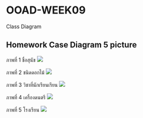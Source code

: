 # OOAD-WEEK09
Class Diagram

## Homework Case Diagram 5 picture 
ภาพที่ 1 ชื่อสุนัข 
![](http://www.plantuml.com/plantuml/img/SoWkIImgAStDuU8goIp9ILK8pimj058sINQf5OaWfer-abrCNdwQ0aIUAoK_NS6cHbTN8IynDnN8uU9oICrB0Pe00000)

ภาพที่ 2 ชนิดดอกไม้ 
![](http://www.plantuml.com/plantuml/img/9KtB3O0W3BrtYYvWN80GLW6jI5B4j1Wl3c_HoqlUFsYFqg_A01ktcz0z4qfJ0c3ATAme9UyT45toNqBSd3n6SqmPoS7DZqAefPvCk71K1Il_4m31q3vU)

ภาพที่ 3 วิชาที่นักเรียนเรียน 
![](http://www.plantuml.com/plantuml/img/HOun2iCm34LtdK9uIafhqXi4IjSkFO6njTboaUofvEvHWqkc_tX_-7_L5gJraY7ce8hlrXDnmoyWla8XYwua_CCD_grRlByulA6x7_2eNPHW6lrrY1cznoTBpRcOXh5nccCcIVrCiq4C72aRRh0I9pkr0m00)

ภาพที่ 4 เครื่องดนตรี 
![](http://www.plantuml.com/plantuml/img/RSxH2S0W30JGVwTm0LSeqar2jJPWefY4hj_qty_Z7STbKLXgr0EPu0KTMNGPLTQOUhqr7R5uZZjVs9w_q0nzPLknwNw2o5RBUDbz8l08kNBn8ny0)

ภาพที่ 5 โรงเรียน
![](http://www.plantuml.com/plantuml/img/SoWkIImgAStDuGekAKr9pIjHqCrNA4xEoC_FuIf9JKpEI2rIqDNLWWavfEQb01K30000)
